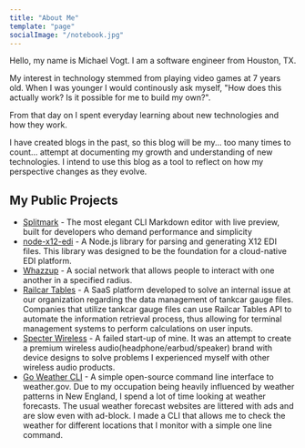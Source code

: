 ```yaml
---
title: "About Me"
template: "page"
socialImage: "/notebook.jpg"
---
```


Hello, my name is Michael Vogt. I am a software engineer from Houston, TX.

My interest in technology stemmed from playing video games at 7 years old. When I was younger I would continously ask myself, "How does this actually work? Is it possible for me to build my own?".

From that day on I spent everyday learning about new technologies and how they work.

I have created blogs in the past, so this blog will be my... too many times to count... attempt at documenting my growth and understanding of new technologies. I intend to use this blog as a tool to reflect on how my perspective changes as they evolve.

## My Public Projects

- [Splitmark](https://splitmark.app) - The most elegant CLI Markdown editor with live preview, built for developers who demand performance and simplicity
- [node-x12-edi](https://github.com/mvogttech/node-x12-edi) - A Node.js library for parsing and generating X12 EDI files. This library was designed to be the foundation for a cloud-native EDI platform.
- [Whazzup](https://whazzup.co/) - A social network that allows people to interact with one another in a specified radius.
- [Railcar Tables](https://railcartables.com/) - A SaaS platform developed to solve an internal issue at our organization regarding the data management of tankcar gauge files. Companies that utilize tankcar gauge files can use Railcar Tables API to automate the information retrieval process, thus allowing for terminal management systems to perform calculations on user inputs.
- [Specter Wireless](https://www.instagram.com/specterwireless/) - A failed start-up of mine. It was an attempt to create a premium wireless audio(headphone/earbud/speaker) brand with device designs to solve problems I experienced myself with other wireless audio products.
- [Go Weather CLI](https://github.com/mvogttech/go-weather-cli) - A simple open-source command line interface to weather.gov. Due to my occupation being heavily influenced by weather patterns in New England, I spend a lot of time looking at weather forecasts. The usual weather forecast websites are littered with ads and are slow even with ad-block. I made a CLI that allows me to check the weather for different locations that I monitor with a simple one line command.

